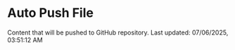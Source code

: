 # Auto Push File

Content that will be pushed to GitHub repository.
Last updated: 07/06/2025, 03:51:12 AM